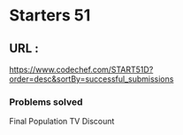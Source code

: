 # Starters 51
## URL : 
https://www.codechef.com/START51D?order=desc&sortBy=successful_submissions

### Problems solved
Final Population
TV Discount